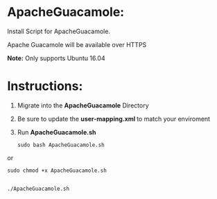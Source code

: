# ApacheGuacamole:
Install Script for ApacheGuacamole. 

Apache Guacamole will be available over HTTPS

<strong>Note:</strong> Only supports Ubuntu 16.04

# Instructions:

1. Migrate into the <strong>ApacheGuacamole</strong> Directory

2. Be sure to update the <strong> user-mapping.xml </strong> to match your enviroment 

3. Run <strong>ApacheGuacamole.sh</strong>

    ```sudo bash ApacheGuacamole.sh``` 


or


    sudo chmod +x ApacheGuacamole.sh


    ./ApacheGuacamole.sh



